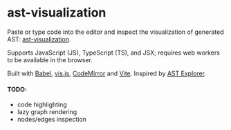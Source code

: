 # ast-visualization

Paste or type code into the editor and inspect the visualization of generated AST: [ast-visualization](https://adorableredpanda.github.io/ast-visualization/).

Supports JavaScript (JS), TypeScript (TS), and JSX; requires web workers to be available in the browser.

Built with [Babel](https://babeljs.io), [vis.js](https://visjs.org/), [CodeMirror](https://codemirror.net/) and [Vite](https://vitejs.dev/).
Inspired by [AST Explorer](https://astexplorer.net/).

#### TODO:
* code highlighting
* lazy graph rendering
* nodes/edges inspection
